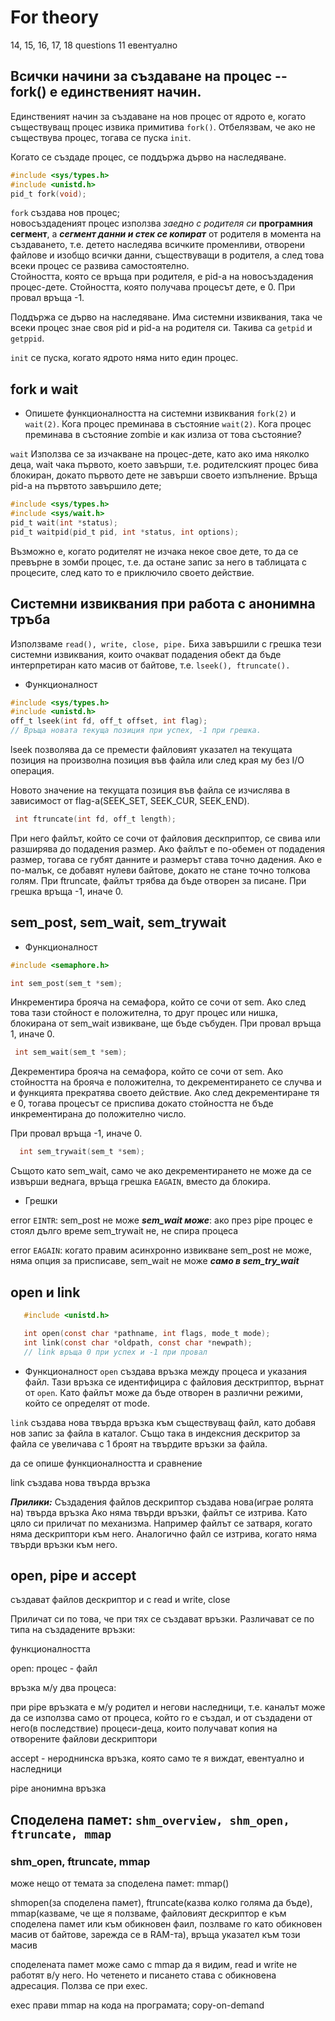 # For theory

14, 15, 16, 17, 18 questions
11 евентуално

## Всички начини за създаване на процес -- fork() е единственият начин. 

Единственият начин за създаване на нов процес от ядрото е, когато съществуващ процес извика примитива ```fork()```. Отбелязвам, че ако не съществува процес, тогава се пуска ```init```.   

Когато се създаде процес, се поддържа дърво на наследяване.

```c
#include <sys/types.h>
#include <unistd.h>
pid_t fork(void);
```

```fork``` създава нов процес;    
новосъздаденият процес използва *заедно с родителя си* **програмния сегмент**, а ***сегмент данни и стек се копират*** от родителя в момента на създаването, т.е. детето наследява всичките променливи, отворени файлове и изобщо всички данни, съществуващи в родителя, а след това всеки процес се развива самостоятелно.   
Стойността, която се връща при родителя, е pid-а на новосъздадения процес-дете. Стойността, която получава процесът дете, е 0.
При провал връща -1.

Поддържа се дърво на наследяване. 
Има системни извиквания, така че всеки процес знае своя pid и pid-a на родителя си. Такива са ```getpid``` и ```getppid```.

```init``` се пуска, когато ядрото няма нито един процес.


## fork и wait

* Опишете функционалността на системни извиквания ```fork(2)``` и ```wait(2)```. Кога процес преминава в състояние ```wait(2)```. Кога процес преминава в състояние zombie и как излиза от това състояние?

```wait```
Използва се за изчакване на процес-дете, като ако има няколко деца, wait чака първото, което завърши, т.е. родителският процес бива блокиран, докато първото дете не завърши своето изпълнение.
Връща pid-а на първтото завършило дете;

```c
#include <sys/types.h>
#include <sys/wait.h>
pid_t wait(int *status);
pid_t waitpid(pid_t pid, int *status, int options);
```
Възможно е, когато родителят не изчака некое свое дете, то да се превърне в зомби процес, т.е. да остане запис за него в таблицата с процесите, след като то е приключило своето действие.


## Системни извиквания при работа с анонимна тръба

Използваме ```read(), write, close, pipe.```
Биха завършили с грешка тези системни извиквания, които очакват подадения обект да бъде интерпретиран като масив от байтове, т.е.  ```lseek(), ftruncate().```

* Функционалност
```c
#include <sys/types.h>
#include <unistd.h>
off_t lseek(int fd, off_t offset, int flag);
// Връща новата текуща позиция при успех, -1 при грешка.
```
lseek позволява да се премести файловият указател на текущата позиция на произволна позиция във файла или след края му без I/O операция.

Новото значение на текущата позиция във файла се изчислява в зависимост от flag-а(SEEK_SET, SEEK_CUR, SEEK_END). 

```c
 int ftruncate(int fd, off_t length);
```
При него файлът, който се сочи от файловия дескприптор, се свива или разширява до подадения размер. Ако файлът е по-обемен от подадения размер, тогава се губят данните и размерът става точно дадения. Ако е по-малък, се добавят нулеви байтове, докато не стане точно толкова голям. При ftruncate, файлът трябва да бъде отворен за писане.
При грешка връща -1, иначе 0.


## sem_post, sem_wait, sem_trywait

* Функционалност

```c
#include <semaphore.h>

int sem_post(sem_t *sem);
```
Инкрементира брояча на семафора, който се сочи от sem. Ако след това тази стойност е положителна, то друг процес или нишка, блокирана от sem_wait извикване, ще бъде събуден. 
При провал връща 1, иначе 0. 

```c
 int sem_wait(sem_t *sem);
```
Декрементира брояча на семафора, който се сочи от sem. 
Ако стойността на брояча е положителна, то декрементирането се случва и и функцията прекратява своето действие. Ако след декрементиране тя е 0, тогава процесът се приспива докато стойността не бъде инкрементирана до положително число.  

При провал връща -1, иначе 0.

```c
  int sem_trywait(sem_t *sem);
```

Същото като sem_wait, само че ако декрементирането не може да се извърши веднага, връща грешка ```EAGAIN```, вместо да блокира.

* Грешки

error ```EINTR```\:
sem_post не може
***sem_wait може***\: ако през pipe процес е стоял дълго време
sem_trywait не, не спира процеса

error ```EAGAIN```\: когато правим асинхронно извикване
sem_post не може, няма опция за присписаве, 
sem_wait не може
***само в sem_try_wait***

## open и link

```c
   #include <unistd.h>

   int open(const char *pathname, int flags, mode_t mode);
   int link(const char *oldpath, const char *newpath);
   // link връща 0 при успех и -1 при провал
```
* Функционалност
```open``` създава връзка между процеса и указания файл. Тази връзка се идентифицира с файловия десктриптор, върнат от ```open```. Като файлът може да бъде отворен в различни режими, който се определят от mode.  

```link``` създава нова твърда връзка към съществуващ файл, като добавя нов запис за файла в каталог. Също така в индексния дескритор за файла се увеличава с 1 броят на твърдите връзки за файла. 

да се опише функционалността и сравнение

link създава нова твърда връзка

***Прилики\:***
Създадения файлов дескриптор създава нова(играе ролята на) твърда връзка
Ако няма твърди връзки, файлът се изтрива.
Като цяло си приличат по механизма. Например файлът се затваря, когато няма дескриптори към него. Аналогично файл се изтрива, когато няма твърди връзки към него.

## open, pipe и accept
създават файлов дескриптор и с read и write, close

Приличат си по това, че при тях се създават връзки. Различават се по типа на създадените връзки\:

функционалността

open\: процес - файл

връзка м/у два процеса\:

при pipe връзката е м/у родител и негови наследници, т.е. каналът може да се използва само от процеса, който го е създал, и от създадени от него(в последствие) процеси-деца, които получават копия на отворените файлови дескриптори 

accept - нероднинска връзка, която самo те я виждат, евентуално и наследници

pipe анонимна връзка

## Споделена памет\: ```shm_overview, shm_open, ftruncate, mmap```

### shm_open, ftruncate, mmap

може нещо от темата за споделена памет\: mmap()

shmopen(за споделена памет), ftruncate(казва колко голяма да бъде), mmap(казваме, че ще я ползваме, файловият дескриптор е към споделена памет или към обикновен фаил, позлваме го като обикновен масив от байтове, зарежда се в RAM-та), връща указател към този масив

споделената памет може само с mmap да я видим, read и write не работят в/у него. Но четенето и писането става с обикновена адресация. 
Ползва се при exec.

еxec прави mmap на кода на програмата;
copy-on-demand
